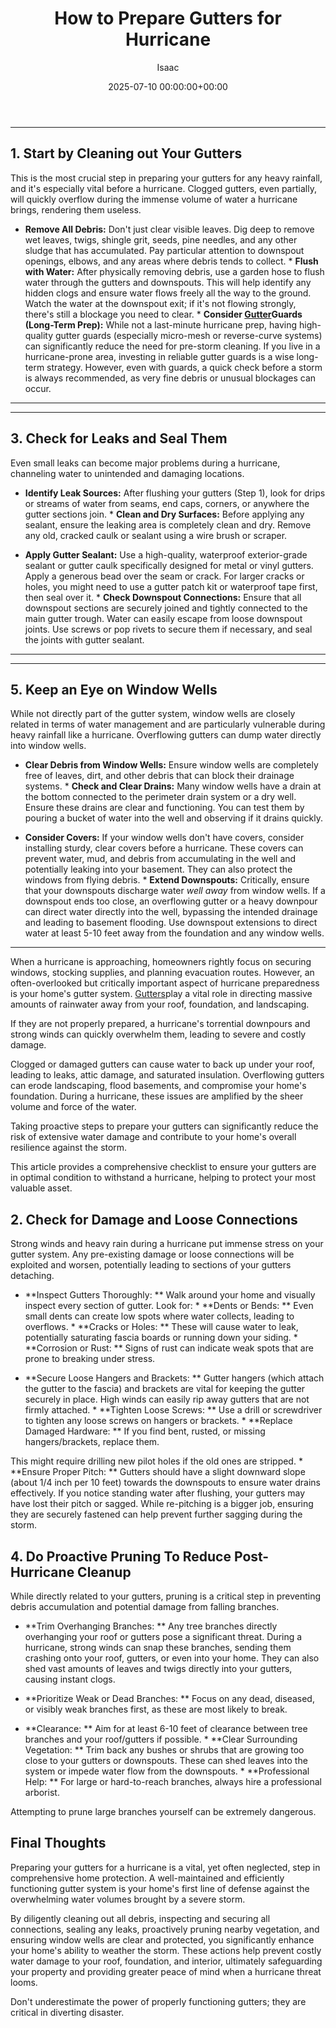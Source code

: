 ﻿---
title: How to Prepare Gutters for Hurricane
description: When a hurricane is approaching, homeowners rightly focus on securing windows, stocking supplies, and planning evacuation routes.
slug: /how-to-prepare-gutters-for-hurricane/
date: 2025-07-10 00:00:00+00:00
lastmod: 2025-07-10 00:00:00+03:00
author: Isaac
categories:

- Gutters

- Gutter Types
tags:

- gutters

- gutter

- hurricane
layout: post
---
---

## 1. Start by Cleaning out Your Gutters
This is the most crucial step in preparing your gutters for any heavy rainfall, and it's especially vital before a hurricane. Clogged gutters, even partially, will quickly overflow during the immense volume of water a hurricane brings, rendering them useless.

* **Remove All Debris:** Don't just clear visible leaves. Dig deep to remove wet leaves, twigs, shingle grit, seeds, pine needles, and any other sludge that has accumulated. Pay particular attention to downspout openings, elbows, and any areas where debris tends to collect. * **Flush with Water:** After physically removing debris, use a garden hose to flush water through the gutters and downspouts. This will help identify any hidden clogs and ensure water flows freely all the way to the ground.
Watch the water at the downspout exit; if it's not flowing strongly, there's still a blockage you need to clear. * **Consider [Gutter](https://pestpolicy.com/are-gutters-necessary/)Guards (Long-Term Prep):** While not a last-minute hurricane prep, having high-quality gutter guards (especially micro-mesh or reverse-curve systems) can significantly reduce the need for pre-storm cleaning. If you live in a hurricane-prone area, investing in reliable gutter guards is a wise long-term strategy.
However, even with guards, a quick check before a storm is always recommended, as very fine debris or unusual blockages can occur.
---
---

## 3. Check for Leaks and Seal Them
Even small leaks can become major problems during a hurricane, channeling water to unintended and damaging locations.

* **Identify Leak Sources:** After flushing your gutters (Step 1), look for drips or streams of water from seams, end caps, corners, or anywhere the gutter sections join. * **Clean and Dry Surfaces:** Before applying any sealant, ensure the leaking area is completely clean and dry. Remove any old, cracked caulk or sealant using a wire brush or scraper.

* **Apply Gutter Sealant:** Use a high-quality, waterproof exterior-grade sealant or gutter caulk specifically designed for metal or vinyl gutters. Apply a generous bead over the seam or crack. For larger cracks or holes, you might need to use a gutter patch kit or waterproof tape first, then seal over it. * **Check Downspout Connections:** Ensure that all downspout sections are securely joined and tightly connected to the main gutter trough. Water can easily escape from loose downspout joints.
Use screws or pop rivets to secure them if necessary, and seal the joints with gutter sealant.
---
---

## 5. Keep an Eye on Window Wells
While not directly part of the gutter system, window wells are closely related in terms of water management and are particularly vulnerable during heavy rainfall like a hurricane. Overflowing gutters can dump water directly into window wells.

* **Clear Debris from Window Wells:** Ensure window wells are completely free of leaves, dirt, and other debris that can block their drainage systems. * **Check and Clear Drains:** Many window wells have a drain at the bottom connected to the perimeter drain system or a dry well. Ensure these drains are clear and functioning. You can test them by pouring a bucket of water into the well and observing if it drains quickly.

* **Consider Covers:** If your window wells don't have covers, consider installing sturdy, clear covers before a hurricane. These covers can prevent water, mud, and debris from accumulating in the well and potentially leaking into your basement. They can also protect the windows from flying debris. * **Extend Downspouts:** Critically, ensure that your downspouts discharge water *well away* from window wells.
If a downspout ends too close, an overflowing gutter or a heavy downpour can direct water directly into the well, bypassing the intended drainage and leading to basement flooding. Use downspout extensions to direct water at least 5-10 feet away from the foundation and any window wells.
---

When a hurricane is approaching, homeowners rightly focus on securing windows, stocking supplies, and planning evacuation routes. However, an often-overlooked but critically important aspect of hurricane preparedness is your home's gutter system. [Gutters](https://pestpolicy.com/all-american-gutters-reviews/)play a vital role in directing massive amounts of rainwater away from your roof, foundation, and landscaping.

If they are not properly prepared, a hurricane's torrential downpours and strong winds can quickly overwhelm them, leading to severe and costly damage.

Clogged or damaged gutters can cause water to back up under your roof, leading to leaks, attic damage, and saturated insulation. Overflowing gutters can erode landscaping, flood basements, and compromise your home's foundation. During a hurricane, these issues are amplified by the sheer volume and force of the water.

Taking proactive steps to prepare your gutters can significantly reduce the risk of extensive water damage and contribute to your home's overall resilience against the storm.

This article provides a comprehensive checklist to ensure your gutters are in optimal condition to withstand a hurricane, helping to protect your most valuable asset.

##  2. Check for Damage and Loose Connections

Strong winds and heavy rain during a hurricane put immense stress on your gutter system. Any pre-existing damage or loose connections will be exploited and worsen, potentially leading to sections of your gutters detaching.

* **Inspect Gutters Thoroughly: ** Walk around your home and visually inspect every section of gutter. Look for: * **Dents or Bends: ** Even small dents can create low spots where water collects, leading to overflows. * **Cracks or Holes: ** These will cause water to leak, potentially saturating fascia boards or running down your siding. * **Corrosion or Rust: ** Signs of rust can indicate weak spots that are prone to breaking under stress.

* **Secure Loose Hangers and Brackets: ** Gutter hangers (which attach the gutter to the fascia) and brackets are vital for keeping the gutter securely in place. High winds can easily rip away gutters that are not firmly attached. * **Tighten Loose Screws: ** Use a drill or screwdriver to tighten any loose screws on hangers or brackets. * **Replace Damaged Hardware: ** If you find bent, rusted, or missing hangers/brackets, replace them.

This might require drilling new pilot holes if the old ones are stripped. * **Ensure Proper Pitch: ** Gutters should have a slight downward slope (about 1/4 inch per 10 feet) towards the downspouts to ensure water drains effectively. If you notice standing water after flushing, your gutters may have lost their pitch or sagged. While re-pitching is a bigger job, ensuring they are securely fastened can help prevent further sagging during the storm.

##  4. Do Proactive Pruning To Reduce Post-Hurricane Cleanup

While directly related to your gutters, pruning is a critical step in preventing debris accumulation and potential damage from falling branches.

* **Trim Overhanging Branches: ** Any tree branches directly overhanging your roof or gutters pose a significant threat. During a hurricane, strong winds can snap these branches, sending them crashing onto your roof, gutters, or even into your home. They can also shed vast amounts of leaves and twigs directly into your gutters, causing instant clogs.

* **Prioritize Weak or Dead Branches: ** Focus on any dead, diseased, or visibly weak branches first, as these are most likely to break.

* **Clearance: ** Aim for at least 6-10 feet of clearance between tree branches and your roof/gutters if possible. * **Clear Surrounding Vegetation: ** Trim back any bushes or shrubs that are growing too close to your gutters or downspouts. These can shed leaves into the system or impede water flow from the downspouts. * **Professional Help: ** For large or hard-to-reach branches, always hire a professional arborist.

Attempting to prune large branches yourself can be extremely dangerous.

##  Final Thoughts

Preparing your gutters for a hurricane is a vital, yet often neglected, step in comprehensive home protection. A well-maintained and efficiently functioning gutter system is your home's first line of defense against the overwhelming water volumes brought by a severe storm.

By diligently cleaning out all debris, inspecting and securing all connections, sealing any leaks, proactively pruning nearby vegetation, and ensuring window wells are clear and protected, you significantly enhance your home's ability to weather the storm. These actions help prevent costly water damage to your roof, foundation, and interior, ultimately safeguarding your property and providing greater peace of mind when a hurricane threat looms.

Don't underestimate the power of properly functioning gutters; they are critical in diverting disaster.
